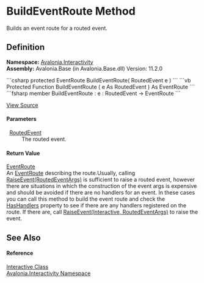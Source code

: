 # BuildEventRoute Method


Builds an event route for a routed event.



## Definition
**Namespace:** <a href="N_Avalonia_Interactivity">Avalonia.Interactivity</a>  
**Assembly:** Avalonia.Base (in Avalonia.Base.dll) Version: 11.2.0

<Tabs groupId="api-code-preview">
<TabItem value="csharp" label="C#">
```csharp
protected EventRoute BuildEventRoute(
	RoutedEvent e
)
```
</TabItem>
<TabItem value="vb" label="VB">
```vb
Protected Function BuildEventRoute ( 
	e As RoutedEvent
) As EventRoute
```
</TabItem>
<TabItem value="fsharp" label="F#">
```fsharp
member BuildEventRoute : 
        e : RoutedEvent -> EventRoute 
```
</TabItem>
</Tabs>



<a href="https://github.com/AvaloniaUI/Avalonia/tree/master/src/Avalonia.Base/Interactivity/Interactive.cs#L142" title="View the source code">View Source</a>



#### Parameters
<dl><dt>  <a href="T_Avalonia_Interactivity_RoutedEvent">RoutedEvent</a></dt><dd>The routed event.</dd></dl>

#### Return Value
<a href="T_Avalonia_Interactivity_EventRoute">EventRoute</a>  
An <a href="T_Avalonia_Interactivity_EventRoute">EventRoute</a> describing the route.Usually, calling <a href="M_Avalonia_Interactivity_Interactive_RaiseEvent">RaiseEvent(RoutedEventArgs)</a> is sufficient to raise a routed event, however there are situations in which the construction of the event args is expensive and should be avoided if there are no handlers for an event. In these cases you can call this method to build the event route and check the <a href="P_Avalonia_Interactivity_EventRoute_HasHandlers">HasHandlers</a> property to see if there are any handlers registered on the route. If there are, call <a href="M_Avalonia_Interactivity_EventRoute_RaiseEvent">RaiseEvent(Interactive, RoutedEventArgs)</a> to raise the event.

## See Also


#### Reference
<a href="T_Avalonia_Interactivity_Interactive">Interactive Class</a>  
<a href="N_Avalonia_Interactivity">Avalonia.Interactivity Namespace</a>  
